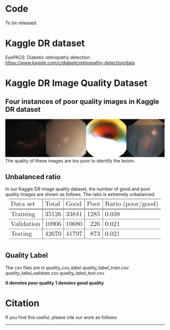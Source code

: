 # Code
To be released


# Kaggle DR dataset
EyePACS: Diabetic retinopathy detection. https://www.kaggle.com/c/diabeticretinopathy-detection/data


# Kaggle DR Image Quality Dataset
## Four instances of poor quality images in Kaggle DR dataset
![fig1](images/fig1.png)
The quality of these images are too poor to identify the lesion.

## Unbalanced ratio
In our Kaggle DR image quality dataset, the number of good and poor quality images are shown as follows. The ratio is extremely unbalanced.
![table1](images/table1.png)

## Quality Label
The csv files are in *quality_csv_label*
_quality_label_train.csv_
_quality_label_validate.csv_
_quality_label_test.csv_

**0 denotes poor quality**
**1 denotes good quality**


# Citation
If you find this useful, please cite our work as follows:
***
